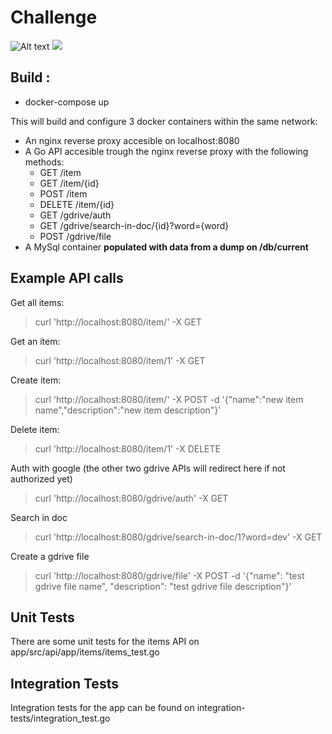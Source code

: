 # Challenge

![Alt text](./docs/diagram.svg)
<img src="./docs/diagram.svg">

## Build :  
  - docker-compose up

This will build and configure 3 docker containers within the same network:
- An nginx reverse proxy accesible on localhost:8080
- A Go API accesible trough the nginx reverse proxy with the following methods:  
  - GET     /item  
  - GET     /item/{id}  
  - POST    /item  
  - DELETE  /item/{id}  
  - GET     /gdrive/auth  
  -	GET     /gdrive/search-in-doc/{id}?word={word}
  - POST    /gdrive/file  
- A MySql container <b>populated with data from a dump on /db/current</b>

## Example API calls

  Get all items:  
  > curl 'http://localhost:8080/item/' -X GET

  Get an item:  
  > curl 'http://localhost:8080/item/1' -X GET

  Create item:  
  > curl 'http://localhost:8080/item/' -X POST -d '{"name":"new item name","description":"new item description"}'  

  Delete item:  
  > curl 'http://localhost:8080/item/1' -X DELETE

  Auth with google (the other two gdrive APIs will redirect here if not authorized yet)
  > curl 'http://localhost:8080/gdrive/auth' -X GET

  Search in doc
  > curl 'http://localhost:8080/gdrive/search-in-doc/1?word=dev' -X GET

  Create a gdrive file
  > curl 'http://localhost:8080/gdrive/file' -X POST -d '{"name": "test gdrive file name", "description": "test gdrive file description"}'

## Unit Tests  
There are some unit tests for the items API on app/src/api/app/items/items_test.go

## Integration Tests  
Integration tests for the app can be found on integration-tests/integration_test.go
